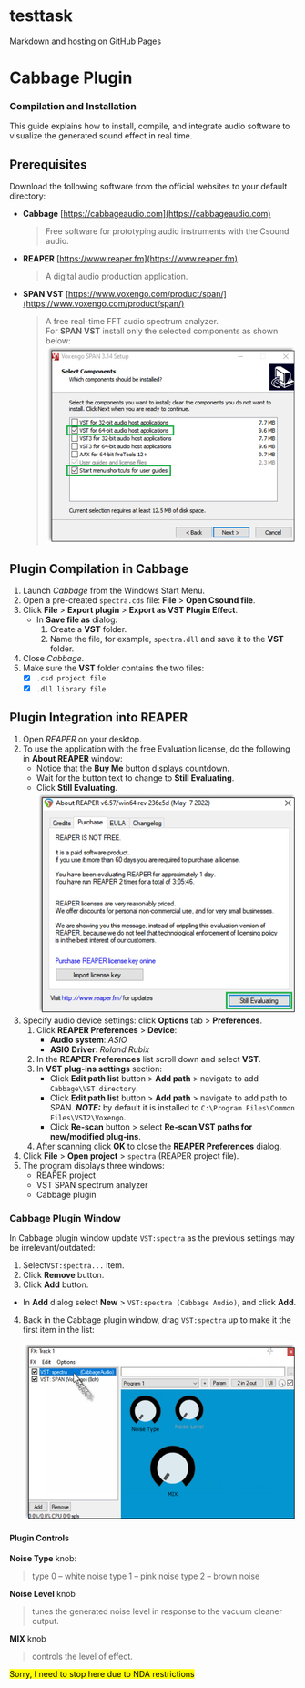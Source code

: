 # testtask
Markdown and hosting on GitHub Pages

# Cabbage Plugin
### Compilation and Installation
This guide explains how to install, compile, and integrate audio software to visualize the generated sound effect in real time.
## Prerequisites
Download the following software from the official websites to your default directory:
- **Cabbage** [https://cabbageaudio.com](https://cabbageaudio.com)  
   > Free software for prototyping audio instruments with the Csound audio.  
- **REAPER**  [https://www.reaper.fm](https://www.reaper.fm)  
   > A digital audio production application.
- **SPAN VST** [https://www.voxengo.com/product/span/](https://www.voxengo.com/product/span/)  
   > A free real-time FFT audio spectrum analyzer.   
For **SPAN VST** install only the selected components as shown below:
   ![SPAN setup](SPAN_setup.png)
## Plugin Compilation in Cabbage
1. Launch _Cabbage_ from the Windows Start Menu. 
2. Open a pre-created `spectra.сds` file: **File** > **Open Csound file**. 
3. Click **File** > **Export plugin** > **Export as VST Plugin Effect**.   
    - In **Save file as** dialog:      
        1. Create a **VST** folder.  
        2. Name the file, for example, `spectra.dll` and save it to the **VST** folder.
7. Close _Cabbage_.
8. Make sure the **VST** folder contains the two files:  
   - [x] `.csd project file`  
   - [x] `.dll library file`
## Plugin Integration into REAPER
1. Open _REAPER_ on your desktop.
2. To use the application with the free Evaluation license, do the following in **About REAPER** window:
   - Notice that the **Buy Me** button displays countdown. 
   - Wait for the button text to change to **Still Evaluating**.
   - Click **Still Evaluating**.  
   ![REAPER license button](REAPER_license.png)
3. Specify audio device settings: click **Options** tab > **Preferences**.  
   1. Click **REAPER Preferences** > **Device**:
      - **Audio system**: _ASIO_
      - **ASIO Driver**: _Roland Rubix_ 
   2. In the **REAPER Preferences** list scroll down and select **VST**.
   3. In **VST plug-ins settings** section:
        * Click **Edit path list** button > **Add path** > navigate to add `Cabbage\VST directory`.
        * Click **Edit path list** button > **Add path** > navigate to add path to SPAN. **_NOTE:_** by default it is installed to `C:\Program Files\Common Files\VST2\Voxengo`. 
        * Click **Re-scan** button > select **Re-scan VST paths for new/modified plug-ins**.
   4. After scanning click **OK** to close the **REAPER Preferences** dialog.
4. Click **File** > **Open project** > `spectra` (REAPER project file).
5. The program displays three windows:  
    - REAPER project
    - VST SPAN spectrum analyzer
    - Cabbage plugin
 ### Cabbage Plugin Window
In Cabbage plugin window update `VST:spectra` as the previous settings may be irrelevant/outdated:
1. Select`VST:spectra...` item.
2. Click **Remove** button.
3. Click **Add** button.
- In **Add** dialog select **New** > `VST:spectra (Cabbage Audio)`, and click **Add**.
4. Back in the Cabbage plugin window, drag `VST:spectra` up to make it the first item in the list:

   ![drag item up](Cabbage_drag.png)
   
   
#### Plugin Controls
**Noise Type** knob:
> type 0 – white noise
> type 1 – pink noise
> type 2 – brown noise

**Noise Level** knob   
> tunes the generated noise level in response to the vacuum cleaner output.

**MIX** knob   
> controls the level of effect.

<mark>Sorry, I need to stop here due to NDA restrictions</mark>
